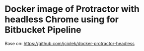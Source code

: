 # Docker image of Protractor with headless Chrome using for Bitbucket Pipeline

Base on: https://github.com/jciolek/docker-protractor-headless